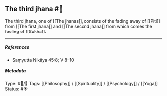 ## The third jhana  #🧠 

The third jhana, one of [[The jhanas]], consists of the fading away of [[Piti]] from [[The first jhana]] and [[The second jhana]] from which comes the feeling of [[Sukha]].

___

##### References

- Saṃyutta Nikāya 45:8; V 8–10

##### Metadata
Type: #🔵/🔵 
Tags: [[Philosophy]] / [[Spirituality]] / [[Psychology]] / [[Yoga]]
Status: #☀️ 